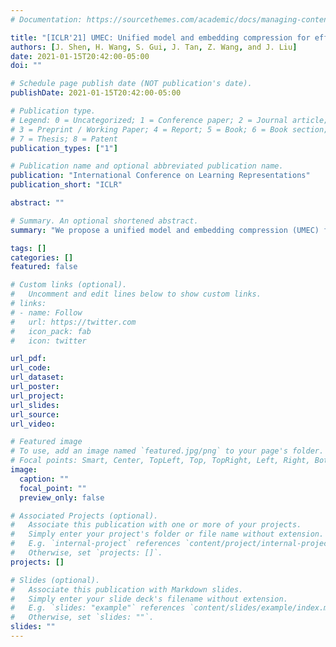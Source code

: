 ```yaml
---
# Documentation: https://sourcethemes.com/academic/docs/managing-content/

title: "[ICLR'21] UMEC: Unified model and embedding compression for efficient recommendation systems"
authors: [J. Shen, H. Wang, S. Gui, J. Tan, Z. Wang, and J. Liu]
date: 2021-01-15T20:42:00-05:00
doi: ""

# Schedule page publish date (NOT publication's date).
publishDate: 2021-01-15T20:42:00-05:00

# Publication type.
# Legend: 0 = Uncategorized; 1 = Conference paper; 2 = Journal article;
# 3 = Preprint / Working Paper; 4 = Report; 5 = Book; 6 = Book section;
# 7 = Thesis; 8 = Patent
publication_types: ["1"]

# Publication name and optional abbreviated publication name.
publication: "International Conference on Learning Representations"
publication_short: "ICLR"

abstract: ""

# Summary. An optional shortened abstract.
summary: "We propose a unified model and embedding compression (UMEC) framework to hammer an efficient neural network-based recommendation system.  Our framework jointly learns input feature selection and neural network compression together, and solve them as an end-to-end resource-constrained optimization problem using ADMM. "

tags: []
categories: []
featured: false

# Custom links (optional).
#   Uncomment and edit lines below to show custom links.
# links:
# - name: Follow
#   url: https://twitter.com
#   icon_pack: fab
#   icon: twitter

url_pdf: 
url_code: 
url_dataset:
url_poster:
url_project:
url_slides:
url_source:
url_video:

# Featured image
# To use, add an image named `featured.jpg/png` to your page's folder. 
# Focal points: Smart, Center, TopLeft, Top, TopRight, Left, Right, BottomLeft, Bottom, BottomRight.
image:
  caption: ""
  focal_point: ""
  preview_only: false

# Associated Projects (optional).
#   Associate this publication with one or more of your projects.
#   Simply enter your project's folder or file name without extension.
#   E.g. `internal-project` references `content/project/internal-project/index.md`.
#   Otherwise, set `projects: []`.
projects: []

# Slides (optional).
#   Associate this publication with Markdown slides.
#   Simply enter your slide deck's filename without extension.
#   E.g. `slides: "example"` references `content/slides/example/index.md`.
#   Otherwise, set `slides: ""`.
slides: ""
---
```

